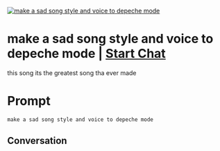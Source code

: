 
[![make a sad song style and voice to depeche mode](https://flow-prompt-covers.s3.us-west-1.amazonaws.com/icon/Flat/i6.png)](https://gptcall.net/chat.html?data=%7B%22contact%22%3A%7B%22id%22%3A%22-3LC8wZTuvyBkHAcQ_S_o%22%2C%22flow%22%3Atrue%7D%7D)
# make a sad song style and voice to depeche mode | [Start Chat](https://gptcall.net/chat.html?data=%7B%22contact%22%3A%7B%22id%22%3A%22-3LC8wZTuvyBkHAcQ_S_o%22%2C%22flow%22%3Atrue%7D%7D)
this song its the greatest song tha ever made 

# Prompt

```
make a sad song style and voice to depeche mode
```

## Conversation




